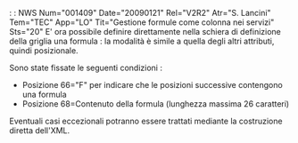  :  : NWS Num="001409" Date="20090121" Rel="V2R2" Atr="S. Lancini" Tem="TEC" App="LO" Tit="Gestione formule come colonna nei servizi" Sts="20"
E' ora possibile definire direttamente nella schiera di definizione della griglia una formula :  la modalità è simile a quella degli altri attributi, quindi posizionale.

Sono state fissate le seguenti condizioni : 
-  Posizione 66="F" per indicare che le posizioni successive contengono una formula
-  Posizione 68=Contenuto della formula (lunghezza massima 26 caratteri)

Eventuali casi eccezionali potranno essere trattati mediante la costruzione diretta dell'XML.

